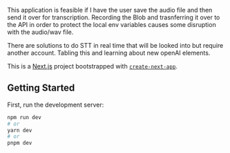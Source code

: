 This application is feasible if I have the user save the audio file and then send it over for transcription. 
Recording the Blob and trasnferring it over to the API in order to protect the local env variables causes some disruption with the audio/wav file.

There are solutions to do STT in real time that will be looked into but require another account. Tabling this and learning about new openAI elements.

This is a [Next.js](https://nextjs.org/) project bootstrapped with [`create-next-app`](https://github.com/vercel/next.js/tree/canary/packages/create-next-app).

## Getting Started

First, run the development server:

```bash
npm run dev
# or
yarn dev
# or
pnpm dev
```

